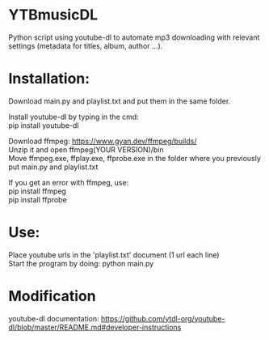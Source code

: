 # YTBmusicDL
Python script using youtube-dl to automate mp3 downloading with relevant settings (metadata for titles, album, author ...).


# Installation:
Download main.py and playlist.txt and put them in the same folder.  

 Install youtube-dl by typing in the cmd:  
 pip install youtube-dl  
 
 Download ffmpeg: https://www.gyan.dev/ffmpeg/builds/  
 Unzip it and open ffmpeg(YOUR VERSION)/bin  
 Move ffmpeg.exe, ffplay.exe, ffprobe.exe in the folder where you previously put main.py and playlist.txt
 
 
 
 If you get an error with ffmpeg, use:  
 pip install ffmpeg  
 pip install ffprobe  

# Use:
Place youtube urls in the 'playlist.txt' document (1 url each line)  
Start the program by doing: python main.py  

# Modification
youtube-dl documentation: https://github.com/ytdl-org/youtube-dl/blob/master/README.md#developer-instructions
